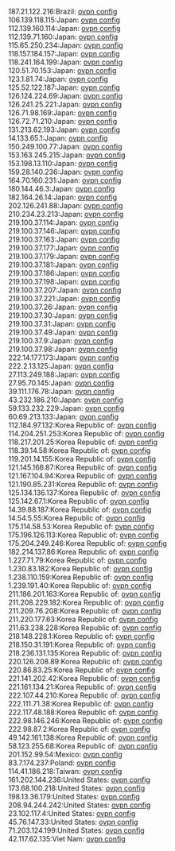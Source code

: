 187.21.122.216:Brazil: [ovpn config](vpn/187_21_122_216.ovpn)  
106.139.118.115:Japan: [ovpn config](vpn/106_139_118_115.ovpn)  
112.139.160.114:Japan: [ovpn config](vpn/112_139_160_114.ovpn)  
112.139.71.160:Japan: [ovpn config](vpn/112_139_71_160.ovpn)  
115.65.250.234:Japan: [ovpn config](vpn/115_65_250_234.ovpn)  
118.157.184.157:Japan: [ovpn config](vpn/118_157_184_157.ovpn)  
118.241.164.199:Japan: [ovpn config](vpn/118_241_164_199.ovpn)  
120.51.70.153:Japan: [ovpn config](vpn/120_51_70_153.ovpn)  
123.1.81.74:Japan: [ovpn config](vpn/123_1_81_74.ovpn)  
125.52.122.187:Japan: [ovpn config](vpn/125_52_122_187.ovpn)  
126.124.224.69:Japan: [ovpn config](vpn/126_124_224_69.ovpn)  
126.241.25.221:Japan: [ovpn config](vpn/126_241_25_221.ovpn)  
126.71.98.169:Japan: [ovpn config](vpn/126_71_98_169.ovpn)  
126.72.71.210:Japan: [ovpn config](vpn/126_72_71_210.ovpn)  
131.213.62.193:Japan: [ovpn config](vpn/131_213_62_193.ovpn)  
14.133.65.1:Japan: [ovpn config](vpn/14_133_65_1.ovpn)  
150.249.100.77:Japan: [ovpn config](vpn/150_249_100_77.ovpn)  
153.163.245.215:Japan: [ovpn config](vpn/153_163_245_215.ovpn)  
153.198.13.110:Japan: [ovpn config](vpn/153_198_13_110.ovpn)  
159.28.140.236:Japan: [ovpn config](vpn/159_28_140_236.ovpn)  
164.70.160.231:Japan: [ovpn config](vpn/164_70_160_231.ovpn)  
180.144.46.3:Japan: [ovpn config](vpn/180_144_46_3.ovpn)  
182.164.26.14:Japan: [ovpn config](vpn/182_164_26_14.ovpn)  
202.126.241.88:Japan: [ovpn config](vpn/202_126_241_88.ovpn)  
210.234.23.213:Japan: [ovpn config](vpn/210_234_23_213.ovpn)  
219.100.37.114:Japan: [ovpn config](vpn/219_100_37_114.ovpn)  
219.100.37.146:Japan: [ovpn config](vpn/219_100_37_146.ovpn)  
219.100.37.163:Japan: [ovpn config](vpn/219_100_37_163.ovpn)  
219.100.37.177:Japan: [ovpn config](vpn/219_100_37_177.ovpn)  
219.100.37.179:Japan: [ovpn config](vpn/219_100_37_179.ovpn)  
219.100.37.181:Japan: [ovpn config](vpn/219_100_37_181.ovpn)  
219.100.37.186:Japan: [ovpn config](vpn/219_100_37_186.ovpn)  
219.100.37.198:Japan: [ovpn config](vpn/219_100_37_198.ovpn)  
219.100.37.207:Japan: [ovpn config](vpn/219_100_37_207.ovpn)  
219.100.37.221:Japan: [ovpn config](vpn/219_100_37_221.ovpn)  
219.100.37.26:Japan: [ovpn config](vpn/219_100_37_26.ovpn)  
219.100.37.30:Japan: [ovpn config](vpn/219_100_37_30.ovpn)  
219.100.37.31:Japan: [ovpn config](vpn/219_100_37_31.ovpn)  
219.100.37.49:Japan: [ovpn config](vpn/219_100_37_49.ovpn)  
219.100.37.9:Japan: [ovpn config](vpn/219_100_37_9.ovpn)  
219.100.37.98:Japan: [ovpn config](vpn/219_100_37_98.ovpn)  
222.14.177.173:Japan: [ovpn config](vpn/222_14_177_173.ovpn)  
222.2.13.125:Japan: [ovpn config](vpn/222_2_13_125.ovpn)  
27.113.249.188:Japan: [ovpn config](vpn/27_113_249_188.ovpn)  
27.95.70.145:Japan: [ovpn config](vpn/27_95_70_145.ovpn)  
39.111.176.78:Japan: [ovpn config](vpn/39_111_176_78.ovpn)  
43.232.186.210:Japan: [ovpn config](vpn/43_232_186_210.ovpn)  
59.133.232.229:Japan: [ovpn config](vpn/59_133_232_229.ovpn)  
60.69.213.133:Japan: [ovpn config](vpn/60_69_213_133.ovpn)  
112.184.97.132:Korea Republic of: [ovpn config](vpn/112_184_97_132.ovpn)  
114.204.251.253:Korea Republic of: [ovpn config](vpn/114_204_251_253.ovpn)  
118.217.201.25:Korea Republic of: [ovpn config](vpn/118_217_201_25.ovpn)  
118.39.14.58:Korea Republic of: [ovpn config](vpn/118_39_14_58.ovpn)  
119.201.14.155:Korea Republic of: [ovpn config](vpn/119_201_14_155.ovpn)  
121.145.166.87:Korea Republic of: [ovpn config](vpn/121_145_166_87.ovpn)  
121.167.104.94:Korea Republic of: [ovpn config](vpn/121_167_104_94.ovpn)  
121.190.85.231:Korea Republic of: [ovpn config](vpn/121_190_85_231.ovpn)  
125.134.136.137:Korea Republic of: [ovpn config](vpn/125_134_136_137.ovpn)  
125.142.67.1:Korea Republic of: [ovpn config](vpn/125_142_67_1.ovpn)  
14.39.88.187:Korea Republic of: [ovpn config](vpn/14_39_88_187.ovpn)  
14.54.5.55:Korea Republic of: [ovpn config](vpn/14_54_5_55.ovpn)  
175.114.58.53:Korea Republic of: [ovpn config](vpn/175_114_58_53.ovpn)  
175.196.126.113:Korea Republic of: [ovpn config](vpn/175_196_126_113.ovpn)  
175.204.249.246:Korea Republic of: [ovpn config](vpn/175_204_249_246.ovpn)  
182.214.137.86:Korea Republic of: [ovpn config](vpn/182_214_137_86.ovpn)  
1.227.71.79:Korea Republic of: [ovpn config](vpn/1_227_71_79.ovpn)  
1.230.83.182:Korea Republic of: [ovpn config](vpn/1_230_83_182.ovpn)  
1.238.110.159:Korea Republic of: [ovpn config](vpn/1_238_110_159.ovpn)  
1.239.191.40:Korea Republic of: [ovpn config](vpn/1_239_191_40.ovpn)  
211.186.201.163:Korea Republic of: [ovpn config](vpn/211_186_201_163.ovpn)  
211.208.229.182:Korea Republic of: [ovpn config](vpn/211_208_229_182.ovpn)  
211.209.76.208:Korea Republic of: [ovpn config](vpn/211_209_76_208.ovpn)  
211.220.177.63:Korea Republic of: [ovpn config](vpn/211_220_177_63.ovpn)  
211.63.238.228:Korea Republic of: [ovpn config](vpn/211_63_238_228.ovpn)  
218.148.228.1:Korea Republic of: [ovpn config](vpn/218_148_228_1.ovpn)  
218.150.31.191:Korea Republic of: [ovpn config](vpn/218_150_31_191.ovpn)  
218.236.131.135:Korea Republic of: [ovpn config](vpn/218_236_131_135.ovpn)  
220.126.208.89:Korea Republic of: [ovpn config](vpn/220_126_208_89.ovpn)  
220.86.83.25:Korea Republic of: [ovpn config](vpn/220_86_83_25.ovpn)  
221.141.202.42:Korea Republic of: [ovpn config](vpn/221_141_202_42.ovpn)  
221.161.134.21:Korea Republic of: [ovpn config](vpn/221_161_134_21.ovpn)  
222.107.44.210:Korea Republic of: [ovpn config](vpn/222_107_44_210.ovpn)  
222.111.71.38:Korea Republic of: [ovpn config](vpn/222_111_71_38.ovpn)  
222.117.48.188:Korea Republic of: [ovpn config](vpn/222_117_48_188.ovpn)  
222.98.146.246:Korea Republic of: [ovpn config](vpn/222_98_146_246.ovpn)  
222.98.87.2:Korea Republic of: [ovpn config](vpn/222_98_87_2.ovpn)  
49.142.161.138:Korea Republic of: [ovpn config](vpn/49_142_161_138.ovpn)  
58.123.255.68:Korea Republic of: [ovpn config](vpn/58_123_255_68.ovpn)  
201.152.99.54:Mexico: [ovpn config](vpn/201_152_99_54.ovpn)  
83.7.174.237:Poland: [ovpn config](vpn/83_7_174_237.ovpn)  
114.41.186.218:Taiwan: [ovpn config](vpn/114_41_186_218.ovpn)  
161.202.144.236:United States: [ovpn config](vpn/161_202_144_236.ovpn)  
173.68.100.218:United States: [ovpn config](vpn/173_68_100_218.ovpn)  
198.13.36.179:United States: [ovpn config](vpn/198_13_36_179.ovpn)  
208.94.244.242:United States: [ovpn config](vpn/208_94_244_242.ovpn)  
23.102.117.4:United States: [ovpn config](vpn/23_102_117_4.ovpn)  
45.76.147.33:United States: [ovpn config](vpn/45_76_147_33.ovpn)  
71.203.124.199:United States: [ovpn config](vpn/71_203_124_199.ovpn)  
42.117.62.135:Viet Nam: [ovpn config](vpn/42_117_62_135.ovpn)  
